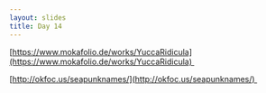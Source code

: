 ```yaml
---
layout: slides
title: Day 14
---
```

[https://www.mokafolio.de/works/YuccaRidicula](https://www.mokafolio.de/works/YuccaRidicula) 

[http://okfoc.us/seapunknames/](http://okfoc.us/seapunknames/) 